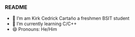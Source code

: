 ### README


- 🔭 I’m am Kirk Cedrick Cartaño a freshmen BSIT student
- 🌱 I’m currently learning C/C++ 
- 😄 Pronouns: He/Him
